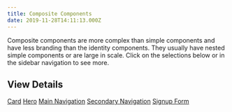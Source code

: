 ```yaml
---
title: Composite Components
date: 2019-11-28T14:11:13.000Z
---
```

<p class="su-intro-text">Composite components are more complex than simple components and have less branding than the identity components. They usually have nested simple components or are large in scale. Click on the selections below or in the sidebar navigation to see more.</p>

## View Details

<a href="/component/composite-card" class="su-button">Card</a>
<a href="/component/composite-hero" class="su-button">Hero</a>
<a href="/component/composite-main-navigation" class="su-button">Main Navigation</a>
<a href="/component/composite-secondary-navigation" class="su-button">Secondary Navigation</a>
<a href="/component/composite-signup-form" class="su-button">Signup Form</a>
